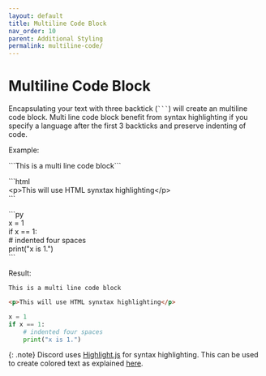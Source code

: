 ```yaml
---
layout: default
title: Multiline Code Block
nav_order: 10
parent: Additional Styling
permalink: multiline-code/
---
```


# Multiline Code Block

Encapsulating your text with three backtick (```` ``` ````) will create an multiline code block. Multi line code block benefit from syntax highlighting if you specify a language after the first 3 backticks and preserve indenting of code.

Example:

\`\`\`This is a multi line code block\`\`\`

\`\`\`html  
\<p>This will use HTML synxtax highlighting\</p>  
\`\`\`

\`\`\`py  
x = 1  
if x == 1:  
    # indented four spaces  
    print("x is 1.")  
\`\`\`

Result:

```
This is a multi line code block
```

```html
<p>This will use HTML synxtax highlighting</p>
```

```py
x = 1
if x == 1:
    # indented four spaces
    print("x is 1.")
```

{: .note}
Discord uses [Highlight.js](https://highlightjs.org/) for syntax highlighting. This can be used to create colored text as explained [here](/discord/colors).